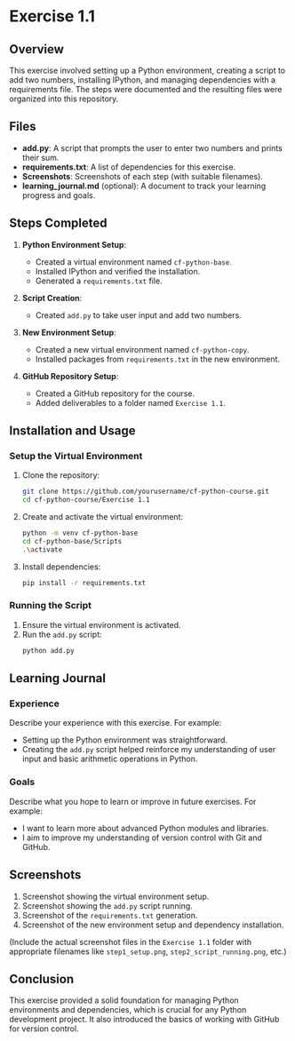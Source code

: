 # Exercise 1.1

## Overview
This exercise involved setting up a Python environment, creating a script to add two numbers, installing IPython, and managing dependencies with a requirements file. The steps were documented and the resulting files were organized into this repository.

## Files
- **add.py**: A script that prompts the user to enter two numbers and prints their sum.
- **requirements.txt**: A list of dependencies for this exercise.
- **Screenshots**: Screenshots of each step (with suitable filenames).
- **learning_journal.md** (optional): A document to track your learning progress and goals.

## Steps Completed
1. **Python Environment Setup**:
    - Created a virtual environment named `cf-python-base`.
    - Installed IPython and verified the installation.
    - Generated a `requirements.txt` file.

2. **Script Creation**:
    - Created `add.py` to take user input and add two numbers.
    
3. **New Environment Setup**:
    - Created a new virtual environment named `cf-python-copy`.
    - Installed packages from `requirements.txt` in the new environment.

4. **GitHub Repository Setup**:
    - Created a GitHub repository for the course.
    - Added deliverables to a folder named `Exercise 1.1`.

## Installation and Usage

### Setup the Virtual Environment
1. Clone the repository:
    ```sh
    git clone https://github.com/yourusername/cf-python-course.git
    cd cf-python-course/Exercise 1.1
    ```

2. Create and activate the virtual environment:
    ```sh
    python -m venv cf-python-base
    cd cf-python-base/Scripts
    .\activate
    ```

3. Install dependencies:
    ```sh
    pip install -r requirements.txt
    ```

### Running the Script
1. Ensure the virtual environment is activated.
2. Run the `add.py` script:
    ```sh
    python add.py
    ```

## Learning Journal
### Experience
Describe your experience with this exercise. For example:
- Setting up the Python environment was straightforward.
- Creating the `add.py` script helped reinforce my understanding of user input and basic arithmetic operations in Python.

### Goals
Describe what you hope to learn or improve in future exercises. For example:
- I want to learn more about advanced Python modules and libraries.
- I aim to improve my understanding of version control with Git and GitHub.

## Screenshots
1. Screenshot showing the virtual environment setup.
2. Screenshot showing the `add.py` script running.
3. Screenshot of the `requirements.txt` generation.
4. Screenshot of the new environment setup and dependency installation.

(Include the actual screenshot files in the `Exercise 1.1` folder with appropriate filenames like `step1_setup.png`, `step2_script_running.png`, etc.)

## Conclusion
This exercise provided a solid foundation for managing Python environments and dependencies, which is crucial for any Python development project. It also introduced the basics of working with GitHub for version control.
